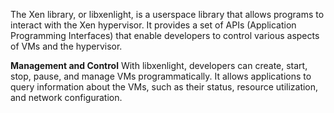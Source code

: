 The Xen library, or libxenlight, is a userspace library that allows programs to interact with the Xen hypervisor. It provides a set of APIs (Application Programming Interfaces) that enable developers to control various aspects of VMs and the hypervisor.

**Management and Control** 
With libxenlight, developers can create, start, stop, pause, and manage VMs programmatically. It allows applications to query information about the VMs, such as their status, resource utilization, and network configuration.